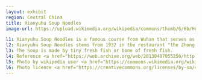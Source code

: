 ```yaml
---
layout: exhibit
region: Central China
title: Xianyuhu Soup Noodles
image-url: https://upload.wikimedia.org/wikipedia/commons/thumb/6/6b/Hutangfen_with_Fried_Dough.jpg/1024px-Hutangfen_with_Fried_Dough.jpg

l1: Xianyuhu Soup Noodles is a famous course from Wuhan that serves as a pasrt of breakfast.
l2: Xianyuhu Soup Noodles stems from 1932 in the restaurant "the Zhong's Xianyuhu Soup Noodles".
l3: The Soup is made by tiny fresh fish or bone of fresh fish.
l4: Reference <a href="https://web.archive.org/web/20130407055256/http://www.hubei.gov.cn/mlhb/fwxc/whxc/201206/t20120605_378416.shtml">Hubei Provincial Government</a>
l5: Photo by wikipedia user <a href="https://commons.wikimedia.org/wiki/User:ZhengZhou">ZhengZhou</a>
l6: Photo licence <a href="https://creativecommons.org/licenses/by-sa/4.0">CC BY-SA 4.0</a>
---
```


